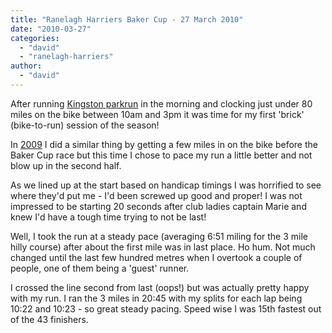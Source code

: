 ```yaml
---
title: "Ranelagh Harriers Baker Cup - 27 March 2010"
date: "2010-03-27"
categories: 
  - "david"
  - "ranelagh-harriers"
author: 
  - "david"
---
```


After running [Kingston parkrun](/?p=993) in the morning and clocking just under 80 miles on the bike between 10am and 3pm it was time for my first 'brick' (bike-to-run) session of the season!

In [2009](/?p=496) I did a similar thing by getting a few miles in on the bike before the Baker Cup race but this time I chose to pace my run a little better and not blow up in the second half.

As we lined up at the start based on handicap timings I was horrified to see where they'd put me - I'd been screwed up good and proper! I was not impressed to be starting 20 seconds after club ladies captain Marie and knew I'd have a tough time trying to not be last!

Well, I took the run at a steady pace (averaging 6:51 miling for the 3 mile hilly course) after about the first mile was in last place. Ho hum. Not much changed until the last few hundred metres when I overtook a couple of people, one of them being a 'guest' runner.

I crossed the line second from last (oops!) but was actually pretty happy with my run. I ran the 3 miles in 20:45 with my splits for each lap being 10:22 and 10:23 - so great steady pacing. Speed wise I was 15th fastest out of the 43 finishers.
